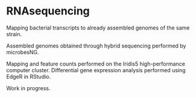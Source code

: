 # RNAsequencing

Mapping bacterial transcripts to already assembled genomes of the same strain. 

Assembled genomes obtained through hybrid sequencing performed by microbesNG. 

Mapping and feature counts performed on the Iridis5 high-performance computer cluster. Differential gene expression analysis performed using EdgeR in RStudio. 

Work in progress. 
